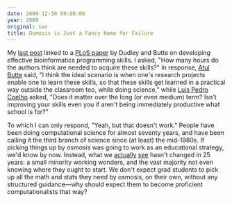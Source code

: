 ```yaml
---
date: 2009-12-30 09:00:00
year: 2009
original: swc
title: Osmosis is Just a Fancy Name for Failure
---
```

<p>My <a href="{{site.baseurl}}/blog/2009/12/dudley-and-butte-on-software-skills.html">last
post</a> linked to
a <a href="http://www.ploscompbiol.org/article/info%3Adoi%2F10.1371%2Fjournal.pcbi.1000589">PLoS
paper</a> by Dudley and Butte on developing effective bioinformatics
programming skills. I asked, "How many hours do the authors think are
needed to acquire these skills?" In
response, <a href="http://med.stanford.edu/profiles/Atul_Butte">Atul
Butte</a> said, "I think the ideal scenario is when one's research
projects enable one to learn these skills, so that these skills get
learned in a practical way outside the classroom too, while doing
science," while <a href="http://www.mutualinformation.org/">Luis Pedro
Coelho</a> asked, "Does it matter over the long (or even medium) term?
Isn't improving your skills even you if aren't being immediately
productive what school is for?"</p>

<p>To which I can only respond, "Yeah, but that doesn't work." People
have been doing computational science for almost seventy years, and
have been calling it the third branch of science since (at least) the
mid-1980s. If picking things up by osmosis was going to work as an
educational strategy, we'd know by now. Instead, what
we <a href="{{site.github.url}}/files/bib/secse-survey-2009.pdf">actually</a>
<a href="{{site.github.url}}/files/bib/amsci-survey-2009.pdf">see</a>
hasn't changed in 25 years: a small minority working wonders, and the
vast majority not even knowing where they ought to start. We don't
expect grad students to pick up all the math and stats they need by
osmosis, on their own, without any structured guidance&mdash;why
should expect them to become proficient computationalists that
way?</p>
